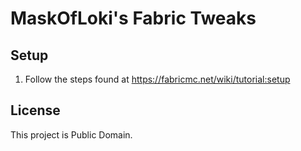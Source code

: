 # MaskOfLoki's Fabric Tweaks

## Setup

1. Follow the steps found at https://fabricmc.net/wiki/tutorial:setup

## License

This project is Public Domain.
